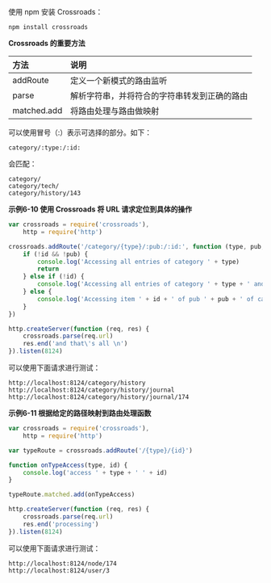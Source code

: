 使用 npm 安装 Crossroads：

```console
npm install crossroads
```

**Crossroads 的重要方法**

| 方法 | 说明 |
| :- | :- |
| addRoute | 定义一个新模式的路由监听 |
| parse | 解析字符串，并将符合的字符串转发到正确的路由 |
| matched.add | 将路由处理与路由做映射 |

可以使用冒号（:）表示可选择的部分。如下：

```
category/:type:/:id:
```

会匹配：

```
category/
category/tech/
category/history/143
```

**示例6-10 使用 Crossroads 将 URL 请求定位到具体的操作**

```js
var crossroads = require('crossroads'),
    http = require('http')

crossroads.addRoute('/category/{type}/:pub:/:id:', function (type, pub, id) {
    if (!id && !pub) {
        console.log('Accessing all entries of category ' + type)
        return
    } else if (!id) {
        console.log('Accessing all entries of category ' + type + ' and pub ' + pub)
    } else {
        console.log('Accessing item ' + id + ' of pub ' + pub + ' of category ' + type)
    }
})

http.createServer(function (req, res) {
    crossroads.parse(req.url)
    res.end('and that\'s all \n')
}).listen(8124)
```

可以使用下面请求进行测试：

```
http://localhost:8124/category/history
http://localhost:8124/category/history/journal
http://localhost:8124/category/history/journal/174
```

**示例6-11 根据给定的路径映射到路由处理函数**

```js
var crossroads = require('crossroads'),
    http = require('http')

var typeRoute = crossroads.addRoute('/{type}/{id}')

function onTypeAccess(type, id) {
    console.log('access ' + type + ' ' + id)
}

typeRoute.matched.add(onTypeAccess)

http.createServer(function (req, res) {
    crossroads.parse(req.url)
    res.end('processing')
}).listen(8124)
```

可以使用下面请求进行测试：

```
http://localhost:8124/node/174
http://localhost:8124/user/3
```